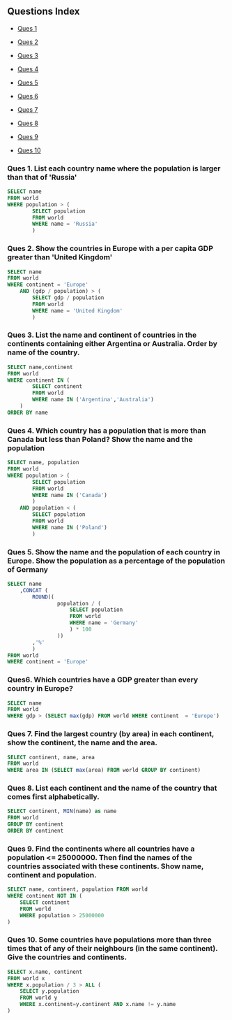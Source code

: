 ## Questions Index

* [Ques 1](#ques-1-list-each-country-name-where-the-population-is-larger-than-that-of-russia)

* [Ques 2](#ques-2-show-the-countries-in-europe-with-a-per-capita-gdp-greater-than-united-kingdom)

* [Ques 3](#ques-3-list-the-name-and-continent-of-countries-in-the-continents-containing-either-argentina-or-australia-order-by-name-of-the-country)

* [Ques 4](#ques-4-which-country-has-a-population-that-is-more-than-canada-but-less-than-poland-show-the-name-and-the-population)

* [Ques 5](#ques-5-show-the-name-and-the-population-of-each-country-in-europe-show-the-population-as-a-percentage-of-the-population-of-germany)

* [Ques 6](#ques6-which-countries-have-a-gdp-greater-than-every-country-in-europe)

* [Ques 7](#ques-7-find-the-largest-country-by-area-in-each-continent-show-the-continent-the-name-and-the-area)

* [Ques 8](#ques-8-list-each-continent-and-the-name-of-the-country-that-comes-first-alphabetically)

* [Ques 9](#ques-9-find-the-continents-where-all-countries-have-a-population--25000000-then-find-the-names-of-the-countries-associated-with-these-continents-show-name-continent-and-population)

* [Ques 10](#ques-10-some-countries-have-populations-more-than-three-times-that-of-any-of-their-neighbours-in-the-same-continent-give-the-countries-and-continents)


### Ques 1. List each country name where the population is larger than that of 'Russia'

```sql
SELECT name
FROM world
WHERE population > (
		SELECT population
		FROM world
		WHERE name = 'Russia'
		)
```

### Ques 2. Show the countries in Europe with a per capita GDP greater than 'United Kingdom'

```sql
SELECT name
FROM world
WHERE continent = 'Europe'
	AND (gdp / population) > (
		SELECT gdp / population
		FROM world
		WHERE name = 'United Kingdom'
		)
```

### Ques 3. List the name and continent of countries in the continents containing either Argentina or Australia. Order by name of the country.

```sql
SELECT name,continent
FROM world
WHERE continent IN (
		SELECT continent
		FROM world
		WHERE name IN ('Argentina','Australia')
	)
ORDER BY name
```

### Ques 4. Which country has a population that is more than Canada but less than Poland? Show the name and the population

```sql
SELECT name, population
FROM world
WHERE population > (
		SELECT population
		FROM world
		WHERE name IN ('Canada')
		)
	AND population < (
		SELECT population
		FROM world
		WHERE name IN ('Poland')
		)
```

### Ques 5. Show the name and the population of each country in Europe. Show the population as a percentage of the population of Germany

```sql
SELECT name
	,CONCAT (
		ROUND((
				population / (
					SELECT population
					FROM world
					WHERE name = 'Germany'
					) * 100
				))
		,'%'
		)
FROM world
WHERE continent = 'Europe'
```


### Ques6. Which countries have a GDP greater than every country in Europe?

```sql
SELECT name
FROM world
WHERE gdp > (SELECT max(gdp) FROM world WHERE continent  = 'Europe')
```

### Ques 7. Find the largest country (by area) in each continent, show the continent, the name and the area.

```sql
SELECT continent, name, area
FROM world
WHERE area IN (SELECT max(area) FROM world GROUP BY continent)
```

### Ques 8. List each continent and the name of the country that comes first alphabetically.

```sql
SELECT continent, MIN(name) as name
FROM world
GROUP BY continent
ORDER BY continent
```

### Ques 9. Find the continents where all countries have a population <= 25000000. Then find the names of the countries associated with these continents. Show name, continent and population.

```sql
SELECT name, continent, population FROM world
WHERE continent NOT IN (
	SELECT continent
	FROM world
	WHERE population > 25000000
)
```

### Ques 10. Some countries have populations more than three times that of any of their neighbours (in the same continent). Give the countries and continents.

```sql
SELECT x.name, continent
FROM world x
WHERE x.population / 3 > ALL (
	SELECT y.population
	FROM world y
	WHERE x.continent=y.continent AND x.name != y.name
)
```
